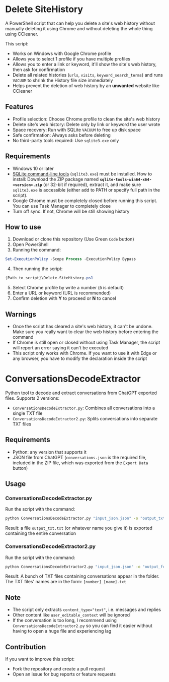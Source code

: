 # Delete SiteHistory
A PowerShell script that can help you delete a site's web history without manually deleting it using Chrome and without deleting the whole thing using CCleaner.

This script:
- Works on Windows with Google Chrome profile
- Allows you to select 1 profile if you have multiple profiles
- Allows you to enter a link or keyword, it'll show the site's web history, then ask for confirmation
- Delete all related histories (`urls`, `visits`, `keyword_search_terms`) and runs `VACUUM` to shrink the History file size immediately
- Helps prevent the deletion of web history by an **unwanted** website like CCleaner

## Features
- Profile selection: Choose Chrome profile to clean the site's web history
- Delete site's web history: Delete only by link or keyword the user wrote
- Space recovery: Run with SQLite `VACUUM` to free up disk space
- Safe confirmation: Always asks before deleting
- No third-party tools required: Use `sqlite3.exe` only

## Requirements
- Windows 10 or later
- [SQLite command-line tools](https://www.sqlite.org/download.html) (`sqlite3.exe`) must be installed. How to install: Download the ZIP package named **`sqlite-tools-win64-x64-<version>.zip`** (or 32-bit if required), extract it, and make sure `sqlite3.exe` is accessible (either add to PATH or specify full path in the script).
- Google Chrome must be completely closed before running this script. You can use Task Manager to completely close
- Turn off sync. If not, Chrome will be still showing history

## How to use
1. Download or clone this repository (Use Green `Code` button)
2. Open PowerShell
3. Running the command:

```powershell
Set-ExecutionPolicy -Scope Process -ExecutionPolicy Bypass
```

4. Then running the script:

```powershell
{Path_to_script}\Delete-SiteHistory.ps1
```
5. Select Chrome profile by write a number (`0` is default)
6. Enter a URL or keyword (URL is recommended)
7. Confirm deletion with **Y** to proceed or **N** to cancel

##   Warnings
- Once the script has cleared a site's web history, it can't be undone. Make sure you really want to clear the web history before entering the command
- If Chrome is still open or closed without using Task Manager, the script will report an error saying it can't be executed
- This script only works with Chrome. If you want to use it with Edge or any browser, you have to modify the declaration inside the script

# ConversationsDecodeExtractor
Python tool to decode and extract conversations from ChatGPT exported files. Supports 2 versions:
- `ConversationsDecodeExtractor.py`: Combines all conversations into a single TXT file
- `ConversationsDecodeExtractor2.py`: Splits conversations into separate TXT files
## Requirements
- Python: any version that supports it
- JSON file from ChatGPT (`conversations.json` is the required file, included in the ZIP file, which was exported from the `Export Data` button)
## Usage
### ConversationsDecodeExtractor.py
Run the script with the command:
```bash
python ConversationsDecodeExtractor.py "input_json.json" -o "output_txt.txt"
```

Result: a file `output_txt.txt` (or whatever name you give it) is exported containing the entire conversation

### ConversationsDecodeExtractor2.py
Run the script with the command:
```bash
python ConversationsDecodeExtractor2.py "input_json.json" -o "output_folder"
```

Result: A bunch of TXT files containing conversations appear in the folder. The TXT files' names are in the form: `[number]_[name].txt`

## Note
- The script only extracts `content_type="text"`, i.e. messages and replies
- Other content like `user_editable_context` will be ignored
- If the conversation is too long, I recommend using `ConversationsDecodeExtractor2.py` so you can find it easier without having to open a huge file and experiencing lag
## Contribution
If you want to improve this script:
- Fork the repository and create a pull request
- Open an issue for bug reports or feature requests

